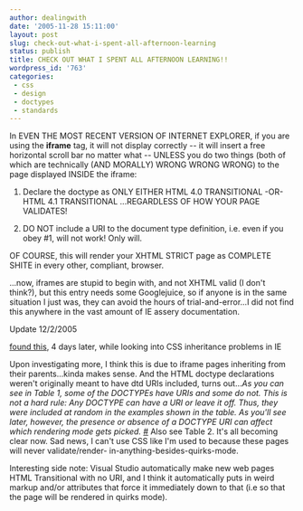 ```yaml
---
author: dealingwith
date: '2005-11-28 15:11:00'
layout: post
slug: check-out-what-i-spent-all-afternoon-learning
status: publish
title: CHECK OUT WHAT I SPENT ALL AFTERNOON LEARNING!!
wordpress_id: '763'
categories:
 - css
 - design
 - doctypes
 - standards
---
```


In EVEN THE MOST RECENT VERSION OF INTERNET EXPLORER, if you are using the
**iframe** tag, it will not display correctly -- it will insert a free
horizontal scroll bar no matter what -- UNLESS you do two things (both of
which are technically (AND MORALLY) WRONG WRONG WRONG) to the page displayed
INSIDE the iframe:

1. Declare the doctype as ONLY EITHER HTML 4.0 TRANSITIONAL -OR- HTML 4.1
TRANSITIONAL ...REGARDLESS OF HOW YOUR PAGE VALIDATES!

2. DO NOT include a URI to the document type definition, i.e. even if you obey
#1, <!DOCTYPE HTML PUBLIC "-//W3C//DTD HTML 4.01 Transitional//EN"
"http://www.w3.org/TR/html4/loose.dtd"> will not work! Only <!DOCTYPE HTML
PUBLIC "-//W3C//DTD HTML 4.01 Transitional//EN"> will.

OF COURSE, this will render your XHTML STRICT page as COMPLETE SHITE in every
other, compliant, browser.

...now, iframes are stupid to begin with, and not XHTML valid (I don't
think?), but this entry needs some Googlejuice, so if anyone is in the same
situation I just was, they can avoid the hours of trial-and-error...I did not
find this anywhere in the vast amount of IE assery documentation.

Update 12/2/2005

[found this][1], 4 days later, while looking into CSS inheritance problems in
IE

Upon investigating more, I think this is due to iframe pages inheriting from
their parents...kinda makes sense. And the HTML doctype declarations weren't
originally meant to have dtd URIs included, turns out..._As you can see in
Table 1, some of the DOCTYPEs have URIs and some do not. This is not a hard
rule: Any DOCTYPE can have a URI or leave it off. Thus, they were included at
random in the examples shown in the table. As you'll see later, however, the
presence or absence of a DOCTYPE URI can affect which rendering mode gets
picked._ [#][2] Also see Table 2. It's all becoming clear now. Sad news, I
can't use CSS like I'm used to because these pages will never validate/render-
in-anything-besides-quirks-mode.

Interesting side note: Visual Studio automatically make new web pages HTML
Transitional with no URI, and I think it automatically puts in weird markup
and/or attributes that force it immediately down to that (i.e so that the page
will be rendered in quirks mode).

   [1]: http://www.howtocreate.co.uk/ie6pita.html

   [2]: http://www.ericmeyeroncss.com/bonus/render-mode.html (eric myers ondoctypes; see table1)

